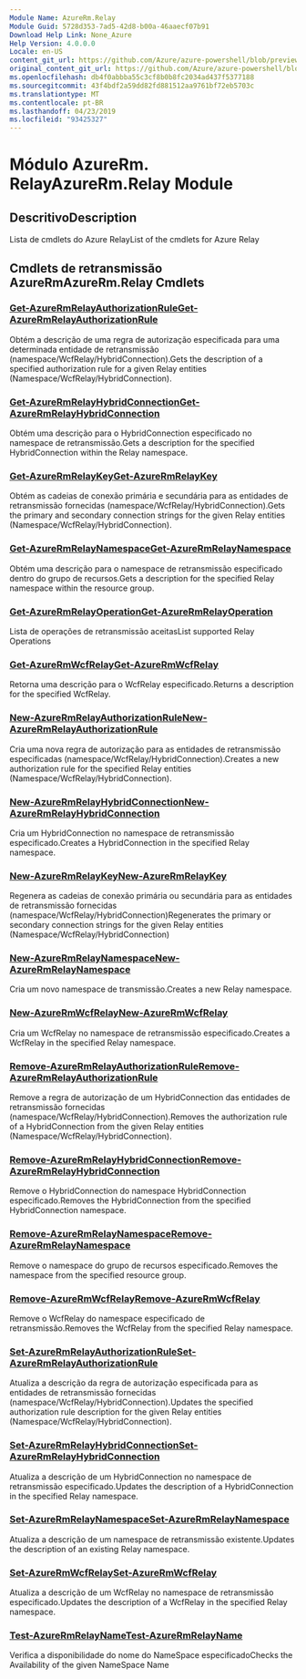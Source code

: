 ```yaml
---
Module Name: AzureRm.Relay
Module Guid: 5728d353-7ad5-42d8-b00a-46aaecf07b91
Download Help Link: None_Azure
Help Version: 4.0.0.0
Locale: en-US
content_git_url: https://github.com/Azure/azure-powershell/blob/preview/src/ResourceManager/Relay/Commands.Relay/help/AzureRM.Relay.md
original_content_git_url: https://github.com/Azure/azure-powershell/blob/preview/src/ResourceManager/Relay/Commands.Relay/help/AzureRM.Relay.md
ms.openlocfilehash: db4f0abbba55c3cf8b0b8fc2034ad437f5377188
ms.sourcegitcommit: 43f4bdf2a59dd82fd881512aa9761bf72eb5703c
ms.translationtype: MT
ms.contentlocale: pt-BR
ms.lasthandoff: 04/23/2019
ms.locfileid: "93425327"
---
```

# <span data-ttu-id="cfaf9-101">Módulo AzureRm. Relay</span><span class="sxs-lookup"><span data-stu-id="cfaf9-101">AzureRm.Relay Module</span></span>
## <span data-ttu-id="cfaf9-102">Descritivo</span><span class="sxs-lookup"><span data-stu-id="cfaf9-102">Description</span></span>
<span data-ttu-id="cfaf9-103">Lista de cmdlets do Azure Relay</span><span class="sxs-lookup"><span data-stu-id="cfaf9-103">List of the cmdlets for Azure Relay</span></span>

## <span data-ttu-id="cfaf9-104">Cmdlets de retransmissão AzureRm</span><span class="sxs-lookup"><span data-stu-id="cfaf9-104">AzureRm.Relay Cmdlets</span></span>
### [<span data-ttu-id="cfaf9-105">Get-AzureRmRelayAuthorizationRule</span><span class="sxs-lookup"><span data-stu-id="cfaf9-105">Get-AzureRmRelayAuthorizationRule</span></span>](Get-AzureRmRelayAuthorizationRule.md)
<span data-ttu-id="cfaf9-106">Obtém a descrição de uma regra de autorização especificada para uma determinada entidade de retransmissão (namespace/WcfRelay/HybridConnection).</span><span class="sxs-lookup"><span data-stu-id="cfaf9-106">Gets the description of a specified authorization rule for a given Relay entities (Namespace/WcfRelay/HybridConnection).</span></span>

### [<span data-ttu-id="cfaf9-107">Get-AzureRmRelayHybridConnection</span><span class="sxs-lookup"><span data-stu-id="cfaf9-107">Get-AzureRmRelayHybridConnection</span></span>](Get-AzureRmRelayHybridConnection.md)
<span data-ttu-id="cfaf9-108">Obtém uma descrição para o HybridConnection especificado no namespace de retransmissão.</span><span class="sxs-lookup"><span data-stu-id="cfaf9-108">Gets a description for the specified HybridConnection within the Relay namespace.</span></span>

### [<span data-ttu-id="cfaf9-109">Get-AzureRmRelayKey</span><span class="sxs-lookup"><span data-stu-id="cfaf9-109">Get-AzureRmRelayKey</span></span>](Get-AzureRmRelayKey.md)
<span data-ttu-id="cfaf9-110">Obtém as cadeias de conexão primária e secundária para as entidades de retransmissão fornecidas (namespace/WcfRelay/HybridConnection).</span><span class="sxs-lookup"><span data-stu-id="cfaf9-110">Gets the primary and secondary connection strings for the given Relay entities (Namespace/WcfRelay/HybridConnection).</span></span>

### [<span data-ttu-id="cfaf9-111">Get-AzureRmRelayNamespace</span><span class="sxs-lookup"><span data-stu-id="cfaf9-111">Get-AzureRmRelayNamespace</span></span>](Get-AzureRmRelayNamespace.md)
<span data-ttu-id="cfaf9-112">Obtém uma descrição para o namespace de retransmissão especificado dentro do grupo de recursos.</span><span class="sxs-lookup"><span data-stu-id="cfaf9-112">Gets a description for the specified Relay namespace within the resource group.</span></span>

### [<span data-ttu-id="cfaf9-113">Get-AzureRmRelayOperation</span><span class="sxs-lookup"><span data-stu-id="cfaf9-113">Get-AzureRmRelayOperation</span></span>](Get-AzureRmRelayOperation.md)
<span data-ttu-id="cfaf9-114">Lista de operações de retransmissão aceitas</span><span class="sxs-lookup"><span data-stu-id="cfaf9-114">List supported Relay Operations</span></span>

### [<span data-ttu-id="cfaf9-115">Get-AzureRmWcfRelay</span><span class="sxs-lookup"><span data-stu-id="cfaf9-115">Get-AzureRmWcfRelay</span></span>](Get-AzureRmWcfRelay.md)
<span data-ttu-id="cfaf9-116">Retorna uma descrição para o WcfRelay especificado.</span><span class="sxs-lookup"><span data-stu-id="cfaf9-116">Returns a description for the specified WcfRelay.</span></span>

### [<span data-ttu-id="cfaf9-117">New-AzureRmRelayAuthorizationRule</span><span class="sxs-lookup"><span data-stu-id="cfaf9-117">New-AzureRmRelayAuthorizationRule</span></span>](New-AzureRmRelayAuthorizationRule.md)
<span data-ttu-id="cfaf9-118">Cria uma nova regra de autorização para as entidades de retransmissão especificadas (namespace/WcfRelay/HybridConnection).</span><span class="sxs-lookup"><span data-stu-id="cfaf9-118">Creates a new authorization rule for the specified Relay entities (Namespace/WcfRelay/HybridConnection).</span></span>

### [<span data-ttu-id="cfaf9-119">New-AzureRmRelayHybridConnection</span><span class="sxs-lookup"><span data-stu-id="cfaf9-119">New-AzureRmRelayHybridConnection</span></span>](New-AzureRmRelayHybridConnection.md)
<span data-ttu-id="cfaf9-120">Cria um HybridConnection no namespace de retransmissão especificado.</span><span class="sxs-lookup"><span data-stu-id="cfaf9-120">Creates a HybridConnection in the specified Relay namespace.</span></span>

### [<span data-ttu-id="cfaf9-121">New-AzureRmRelayKey</span><span class="sxs-lookup"><span data-stu-id="cfaf9-121">New-AzureRmRelayKey</span></span>](New-AzureRmRelayKey.md)
<span data-ttu-id="cfaf9-122">Regenera as cadeias de conexão primária ou secundária para as entidades de retransmissão fornecidas (namespace/WcfRelay/HybridConnection)</span><span class="sxs-lookup"><span data-stu-id="cfaf9-122">Regenerates the primary or secondary connection strings for the given Relay entities (Namespace/WcfRelay/HybridConnection)</span></span>

### [<span data-ttu-id="cfaf9-123">New-AzureRmRelayNamespace</span><span class="sxs-lookup"><span data-stu-id="cfaf9-123">New-AzureRmRelayNamespace</span></span>](New-AzureRmRelayNamespace.md)
<span data-ttu-id="cfaf9-124">Cria um novo namespace de transmissão.</span><span class="sxs-lookup"><span data-stu-id="cfaf9-124">Creates a new Relay namespace.</span></span>

### [<span data-ttu-id="cfaf9-125">New-AzureRmWcfRelay</span><span class="sxs-lookup"><span data-stu-id="cfaf9-125">New-AzureRmWcfRelay</span></span>](New-AzureRmWcfRelay.md)
<span data-ttu-id="cfaf9-126">Cria um WcfRelay no namespace de retransmissão especificado.</span><span class="sxs-lookup"><span data-stu-id="cfaf9-126">Creates a WcfRelay in the specified Relay namespace.</span></span>

### [<span data-ttu-id="cfaf9-127">Remove-AzureRmRelayAuthorizationRule</span><span class="sxs-lookup"><span data-stu-id="cfaf9-127">Remove-AzureRmRelayAuthorizationRule</span></span>](Remove-AzureRmRelayAuthorizationRule.md)
<span data-ttu-id="cfaf9-128">Remove a regra de autorização de um HybridConnection das entidades de retransmissão fornecidas (namespace/WcfRelay/HybridConnection).</span><span class="sxs-lookup"><span data-stu-id="cfaf9-128">Removes the authorization rule of a HybridConnection from the given Relay entities (Namespace/WcfRelay/HybridConnection).</span></span>

### [<span data-ttu-id="cfaf9-129">Remove-AzureRmRelayHybridConnection</span><span class="sxs-lookup"><span data-stu-id="cfaf9-129">Remove-AzureRmRelayHybridConnection</span></span>](Remove-AzureRmRelayHybridConnection.md)
<span data-ttu-id="cfaf9-130">Remove o HybridConnection do namespace HybridConnection especificado.</span><span class="sxs-lookup"><span data-stu-id="cfaf9-130">Removes the HybridConnection from the specified HybridConnection namespace.</span></span>

### [<span data-ttu-id="cfaf9-131">Remove-AzureRmRelayNamespace</span><span class="sxs-lookup"><span data-stu-id="cfaf9-131">Remove-AzureRmRelayNamespace</span></span>](Remove-AzureRmRelayNamespace.md)
<span data-ttu-id="cfaf9-132">Remove o namespace do grupo de recursos especificado.</span><span class="sxs-lookup"><span data-stu-id="cfaf9-132">Removes the namespace from the specified resource group.</span></span> 

### [<span data-ttu-id="cfaf9-133">Remove-AzureRmWcfRelay</span><span class="sxs-lookup"><span data-stu-id="cfaf9-133">Remove-AzureRmWcfRelay</span></span>](Remove-AzureRmWcfRelay.md)
<span data-ttu-id="cfaf9-134">Remove o WcfRelay do namespace especificado de retransmissão.</span><span class="sxs-lookup"><span data-stu-id="cfaf9-134">Removes the WcfRelay from the specified Relay namespace.</span></span>

### [<span data-ttu-id="cfaf9-135">Set-AzureRmRelayAuthorizationRule</span><span class="sxs-lookup"><span data-stu-id="cfaf9-135">Set-AzureRmRelayAuthorizationRule</span></span>](Set-AzureRmRelayAuthorizationRule.md)
<span data-ttu-id="cfaf9-136">Atualiza a descrição da regra de autorização especificada para as entidades de retransmissão fornecidas (namespace/WcfRelay/HybridConnection).</span><span class="sxs-lookup"><span data-stu-id="cfaf9-136">Updates the specified authorization rule description for the given Relay entities (Namespace/WcfRelay/HybridConnection).</span></span>

### [<span data-ttu-id="cfaf9-137">Set-AzureRmRelayHybridConnection</span><span class="sxs-lookup"><span data-stu-id="cfaf9-137">Set-AzureRmRelayHybridConnection</span></span>](Set-AzureRmRelayHybridConnection.md)
<span data-ttu-id="cfaf9-138">Atualiza a descrição de um HybridConnection no namespace de retransmissão especificado.</span><span class="sxs-lookup"><span data-stu-id="cfaf9-138">Updates the description of a HybridConnection in the specified Relay namespace.</span></span>

### [<span data-ttu-id="cfaf9-139">Set-AzureRmRelayNamespace</span><span class="sxs-lookup"><span data-stu-id="cfaf9-139">Set-AzureRmRelayNamespace</span></span>](Set-AzureRmRelayNamespace.md)
<span data-ttu-id="cfaf9-140">Atualiza a descrição de um namespace de retransmissão existente.</span><span class="sxs-lookup"><span data-stu-id="cfaf9-140">Updates the description of an existing Relay namespace.</span></span>

### [<span data-ttu-id="cfaf9-141">Set-AzureRmWcfRelay</span><span class="sxs-lookup"><span data-stu-id="cfaf9-141">Set-AzureRmWcfRelay</span></span>](Set-AzureRmWcfRelay.md)
<span data-ttu-id="cfaf9-142">Atualiza a descrição de um WcfRelay no namespace de retransmissão especificado.</span><span class="sxs-lookup"><span data-stu-id="cfaf9-142">Updates the description of a WcfRelay in the specified Relay namespace.</span></span>

### [<span data-ttu-id="cfaf9-143">Test-AzureRmRelayName</span><span class="sxs-lookup"><span data-stu-id="cfaf9-143">Test-AzureRmRelayName</span></span>](Test-AzureRmRelayName.md)
<span data-ttu-id="cfaf9-144">Verifica a disponibilidade do nome do NameSpace especificado</span><span class="sxs-lookup"><span data-stu-id="cfaf9-144">Checks the Availability of the given NameSpace Name</span></span>

